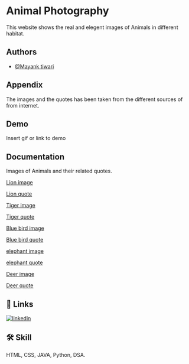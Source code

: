 
# Animal Photography

This website shows the real and elegent images of Animals in different habitat.

## Authors

- [@Mayank tiwari](https://github.com/MayankTiwari9/Animal-Photography1.git)


## Appendix

The images and the quotes has been taken from the different sources of from internet.


## Demo

Insert gif or link to demo


## Documentation
Images of Animals and their related quotes.

[Lion image](https://images.unsplash.com/photo-1546182990-dffeafbe841d?ixlib=rb-1.2.1&ixid=MnwxMjA3fDB8MHxleHBsb3JlLWZlZWR8OHx8fGVufDB8fHx8&auto=format&fit=crop&w=700&q=60)

[Lion quote](https://kidadl.com/quotes/the-all-time-best-lion-quotes-for-a-roaring-life)

[Tiger image](https://images.unsplash.com/photo-1456926631375-92c8ce872def?ixlib=rb-1.2.1&ixid=MnwxMjA3fDB8MHxleHBsb3JlLWZlZWR8OXx8fGVufDB8fHx8&auto=format&fit=crop&w=700&q=60)

[Tiger quote](https://kidadl.com/quotes/tiger-quotes-for-the-fiercest-animal-lovers)

[Blue bird image](https://images.unsplash.com/photo-1445820200644-69f87d946277?ixlib=rb-1.2.1&ixid=MnwxMjA3fDB8MHxleHBsb3JlLWZlZWR8MTN8fHxlbnwwfHx8fA%3D%3D&auto=format&fit=crop&w=700&q=60)

[Blue bird quote](https://www.semidelicatebalance.com/quotes-about-birds/)

[elephant image](https://images.unsplash.com/photo-1527161153332-99adcc6f2966?ixlib=rb-1.2.1&ixid=MnwxMjA3fDB8MHxzZWFyY2h8Mjd8fGFuaW1hbHN8ZW58MHx8MHx8&auto=format&fit=crop&w=500&q=60)

[elephant quote](https://kidadl.com/quotes/best-elephant-quotes-you-wont-forget)

[Deer image](https://images.unsplash.com/photo-1484406566174-9da000fda645?ixlib=rb-1.2.1&ixid=MnwxMjA3fDB8MHxleHBsb3JlLWZlZWR8MXx8fGVufDB8fHx8&auto=format&fit=crop&w=700&q=60)

[Deer quote](https://kidadl.com/quotes/beautiful-deer-quotes-that-you-will-fawn-over)
## 🔗 Links
[![linkedin](https://img.shields.io/badge/linkedin-0A66C2?style=for-the-badge&logo=linkedin&logoColor=white)](https://www.linkedin.com/in/mayank-tiwari-45048818a/)

## 🛠 Skill
 HTML, CSS, JAVA, Python, DSA.

